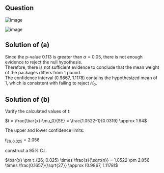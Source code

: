 ## Question

![image](https://github.com/user-attachments/assets/fa60da4b-43d3-469c-b0dc-2453defef8b2)

![image](https://github.com/user-attachments/assets/0b0c140b-cddb-4687-b24e-be2e5abf3bed)

## Solution of (a)
Since the p-value 0.113 is greater than $\alpha = 0.05$, there is not enough evidence to reject the null hypothesis.  
Therefore, there is not sufficient evidence to conclude that the mean weight of the packages differs from 1 pound.  
The confidence interval (0.9867, 1.1178) contains the hypothesized mean of 1, which is consistent with failing to reject $H_0$.

## Solution of (b)
Varify the calculated values of t:

$t = \frac{\bar{x}-\mu_0}{SE} = \frac{1.0522-1}{0.0319} \approx 1.64$

The upper and lower confidence limits:

$t_{26, 0.025} = 2.056$  

construct a 95% C.I.  

$\bar{x} \pm t_{26; 0.025} \times \frac{s}{\sqrt{n}} = 1.0522 \pm 2.056 \times \frac{0.1657}{\sqrt{27}} \approx (0.9867, 1.1178)$  
